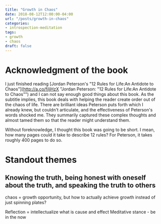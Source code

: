 ```yaml
---
title: "Growth in Chaos"
date: 2018-08-12T12:00:00-04:00
url: "/posts/growth-in-chaos"
categories:
- introspection-meditation
tags:
- growth
- chaos
draft: false
---
```


# Acknowledgment of the book

I just finished reading [Jordan Peterson's "12 Rules for Life:An Antidote to
Chaos"](http://a.co/fjIjHzX "Jordan Peterson: "12 Rules for Life:An Antidote to
Chaos"") and I can not say enough good things about this book. As the subtitle
implies, this book deals with helping the reader create order out of the chaos
of life. There are brilliant ideas Peterson puts forth which I already
knew, but couldn't articulate, and the effectiveness of Peterson's words shocked
me. They summarily captured these complex thoughts and almost tamed them so that
the reader might understand them.

Without foreknowledge, I thought this book was going to be short. I mean, how
many pages could it take to describe 12 rules? For Peterson, it takes roughly
400 pages to do so.

# Standout themes

## Knowing the truth, being honest with oneself about the truth, and speaking the truth to others

chaos = growth opportunity, but how to actually achieve growth instead of just
spinning plates?

Reflection = intellectualize what is cause and effect Meditative stance - be in
the now
